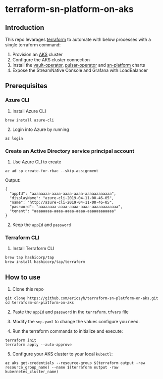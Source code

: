 # terraform-sn-platform-on-aks

## Introduction

This repo levarages [terraform](https://www.terraform.io/) to automate with below processes with a single terraform command: 
1. Provision an [AKS](https://azure.microsoft.com/en-us/products/kubernetes-service/) cluster
2. Configure the AKS cluster connection
3. Install the [vault-operator](https://github.com/banzaicloud/bank-vaults/tree/main/charts/vault-operator), [pulsar-operator](https://github.com/streamnative/charts/tree/master/charts/pulsar-operator) and [sn-platform](https://github.com/streamnative/charts/tree/master/charts/sn-platform) charts
4. Expose the StreamNative Console and Grafana with LoadBalancer

## Prerequisites

### Azure CLI

1. Install Azure CLI

```
brew install azure-cli
```

2. Login into Azure by running

```
az login
```

### Create an Active Directory service principal account

1. Use Azure CLI to create

```
az ad sp create-for-rbac --skip-assignment
```

Output:

```
{
  "appId": "aaaaaaaa-aaaa-aaaa-aaaa-aaaaaaaaaaaa",
  "displayName": "azure-cli-2019-04-11-00-46-05",
  "name": "http://azure-cli-2019-04-11-00-46-05",
  "password": "aaaaaaaa-aaaa-aaaa-aaaa-aaaaaaaaaaaa",
  "tenant": "aaaaaaaa-aaaa-aaaa-aaaa-aaaaaaaaaaaa"
}
```

2. Keep the `appId` and `password`

### Terraform CLI

1. Install Terraform CLI

```
brew tap hashicorp/tap
brew install hashicorp/tap/terraform
```

## How to use

1. Clone this repo

```
git clone https://github.com/ericsyh/terraform-sn-platform-on-aks.git
cd terraform-sn-platform-on-aks
```

2. Paste the `appId` and `password` in the `terraform.tfvars` file

3. Modify the `snp.yaml` to change the values configure you need. 

4. Run the terraform commands to initialize and execute: 

```
terraform init
terraform apply --auto-approve
```

5. Configure your AKS cluster to your local `kubectl`:

```
az aks get-credentials --resource-group $(terraform output -raw resource_group_name) --name $(terraform output -raw kubernetes_cluster_name)
```